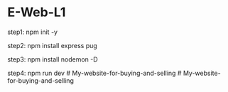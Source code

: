 # E-Web-L1

step1: npm init -y

step2: npm install express pug

step3: npm install nodemon -D

step4: npm run dev
#   M y - w e b s i t e - f o r - b u y i n g - a n d - s e l l i n g  
 #   M y - w e b s i t e - f o r - b u y i n g - a n d - s e l l i n g  
 